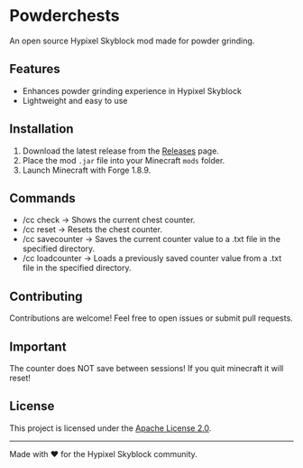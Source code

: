 # Powderchests

An open source Hypixel Skyblock mod made for powder grinding.

## Features

- Enhances powder grinding experience in Hypixel Skyblock
- Lightweight and easy to use

## Installation

1. Download the latest release from the [Releases](#) page.
2. Place the mod `.jar` file into your Minecraft `mods` folder.
3. Launch Minecraft with Forge 1.8.9.

## Commands

- /cc check -> Shows the current chest counter.
- /cc reset -> Resets the chest counter.
- /cc savecounter <directory> -> Saves the current counter value to a .txt file in the specified directory.
- /cc loadcounter <directory> -> Loads a previously saved counter value from a .txt file in the specified directory.

## Contributing

Contributions are welcome! Feel free to open issues or submit pull requests.

## Important
The counter does NOT save between sessions! If you quit minecraft it will reset!

## License

This project is licensed under the [Apache License 2.0](LICENSE).

---

Made with ❤️ for the Hypixel Skyblock community.
